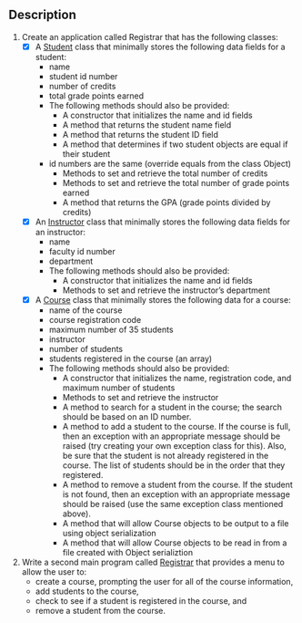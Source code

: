## Description 
1. Create an application called Registrar that has the following classes:
    - [x] A [Student](Student.java) class that minimally stores the following data fields for a student:
        - name
        - student id number
        - number of credits
        - total grade points earned
        - The following methods should also be provided:
            - A constructor that initializes the name and id fields 
            - A method that returns the student name field
            - A method that returns the student ID field
            - A method that determines if two student objects are equal if their student
        - id numbers are the same (override equals from the class Object)
            - Methods to set and retrieve the total number of credits
            - Methods to set and retrieve the total number of grade points earned
            - A method that returns the GPA (grade points divided by credits)
    - [x] An [Instructor](Instructor.java) class that minimally stores the following data fields for an instructor:
        - name
        - faculty id number
        - department
        - The following methods should also be provided:
            - A constructor that initializes the name and id fields 
            - Methods to set and retrieve the instructor’s department
    - [x] A [Course](Course.java) class that minimally stores the following data for a course:
        - name of the course
        - course registration code
        - maximum number of 35 students
        - instructor
        - number of students
        - students registered in the course (an array)
        - The following methods should also be provided:
            - A constructor that initializes the name, registration code, and maximum number of students
            - Methods to set and retrieve the instructor
            - A method to search for a student in the course; the search should be based on an ID number.
            - A method to add a student to the course. If the course is full, then an
    exception with an appropriate message should be raised (try creating your
    own exception class for this). Also, be sure that the student is not already
    registered in the course. The list of students should be in the order that
    they registered.
            - A method to remove a student from the course. If the student is not
    found, then an exception with an appropriate message should be raised
    (use the same exception class mentioned above).
            - A method that will allow Course objects to be output to a file using
    object serialization
            - A method that will allow Course objects to be read in from a file created
    with Object serializtion

2. Write a second main program called [Registrar](Registrar.java) that provides a menu to allow the user to: 
    - create a course, prompting the user for all of the course information,
    - add students to the course,
    - check to see if a student is registered in the course, and
    - remove a student from the course.